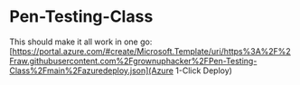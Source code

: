 # Pen-Testing-Class

This should make it all work in one go: [https://portal.azure.com/#create/Microsoft.Template/uri/https%3A%2F%2Fraw.githubusercontent.com%2Fgrownuphacker%2FPen-Testing-Class%2Fmain%2Fazuredeploy.json](Azure 1-Click Deploy)